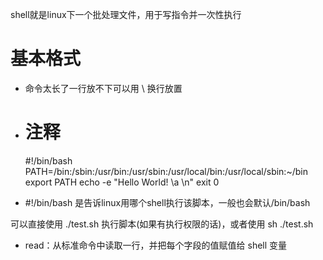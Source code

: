 shell就是linux下一个批处理文件，用于写指令并一次性执行

# 基本格式
- 命令太长了一行放不下可以用 \ 换行放置
- # 注释

    #!/bin/bash
    PATH=/bin:/sbin:/usr/bin:/usr/sbin:/usr/local/bin:/usr/local/sbin:~/bin
    export PATH
    echo -e "Hello World! \a \n"
    exit 0

- #!/bin/bash 是告诉linux用哪个shell执行该脚本，一般也会默认/bin/bash

可以直接使用 ./test.sh 执行脚本(如果有执行权限的话)，或者使用 sh ./test.sh

- read：从标准命令中读取一行，并把每个字段的值赋值给 shell 变量
